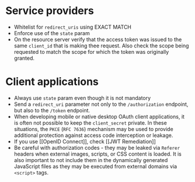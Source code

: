 # Service providers
* Whitelist for `redirect_uris` using EXACT MATCH
* Enforce use of  the `state` param
* On the resource server verify that the access token was issued to the same `client_id` that is making thee request. Also check the scope being requested to match the scope for which the token was originally granted.

# Client applications
* Always use `state` param even though it is not mandatory
* Send a `redirect_uri` parameter not only to the `/authorization` endpoint, but also to the `/token` endpoint.
* When developing mobile or native desktop OAuth client applications, it is often not possible to keep the `client_secret` private. In these situations, the `PKCE` (`RFC 7636`) mechanism may be used to provide additional protection against access code interception or leakage.
* If you use [[OpenID Connect]], check [[JWT Remediation]] 
* Be careful with authorization codes - they may be leaked via `Referer` headers when external images, scripts, or CSS content is loaded. It is also important to not include them in the dynamically generated JavaScript files as they may be executed from external domains via `<script>` tags.